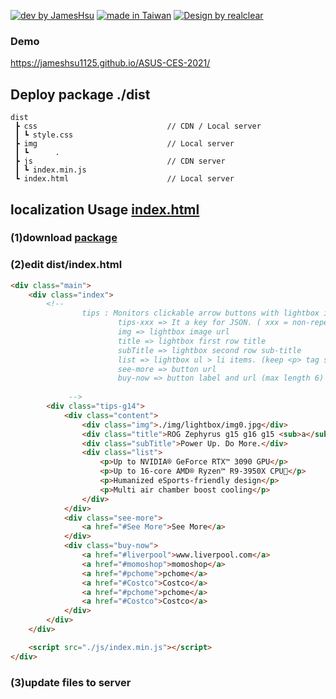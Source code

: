 [![dev by JamesHsu](https://img.shields.io/badge/Dev%20by-Jameshsu1125-green)](https://github.com/jameshsu1125/) [![made in Taiwan](https://img.shields.io/badge/Made%20in-Taiwan-orange)](https://github.com/jameshsu1125/) [![Design by realclear](https://img.shields.io/badge/Design%20by-瑞采數位科技-yellow)](http://realclear.com.tw/)

### Demo
https://jameshsu1125.github.io/ASUS-CES-2021/

## Deploy package ./dist 

```
dist
 ┣ css                             // CDN / Local server
 ┃ ┗ style.css
 ┣ img                             // Local server
 ┃ ┗      .
 ┣ js                              // CDN server
 ┃ ┗ index.min.js
 ┗ index.html                      // Local server
```

## localization Usage [index.html](https://github.com/jameshsu1125/ASUS-CES-2021/blob/main/dist/index.html)

### (1)download [package](https://github.com/jameshsu1125/ASUS-CES-2021/archive/main.zip)

### (2)edit dist/index.html

```html
<div class="main">
	<div class="index">
		<!-- 
				tips : Monitors clickable arrow buttons with lightbox infomation
						tips-xxx => It a key for JSON. ( xxx = non-repeating key name )
						img => lightbox image url
						title => lightbox first row title
						subTitle => lightbox second row sub-title
						list => lightbox ul > li items. (keep <p> tag stay.)
						see-more => button url
						buy-now => button label and url (max length 6)
					
			 -->
		<div class="tips-g14">
			<div class="content">
				<div class="img">./img/lightbox/img0.jpg</div>
				<div class="title">ROG Zephyrus g15 g16 g15 <sub>a</sub><sup>b</sup></div>
				<div class="subTitle">Power Up. Do More.</div>
				<div class="list">
					<p>Up to NVIDIA® GeForce RTX™ 3090 GPU</p>
					<p>Up to 16-core AMD® Ryzen™ R9-3950X CPU</p>
					<p>Humanized eSports-friendly design</p>
					<p>Multi air chamber boost cooling</p>
				</div>
			</div>
			<div class="see-more">
				<a href="#See More">See More</a>
			</div>
			<div class="buy-now">
				<a href="#liverpool">www.liverpool.com</a>
				<a href="#momoshop">momoshop</a>
				<a href="#pchome">pchome</a>
				<a href="#Costco">Costco</a>
				<a href="#pchome">pchome</a>
				<a href="#Costco">Costco</a>
			</div>
		</div>
	</div>

	<script src="./js/index.min.js"></script>
</div>
```

### (3)update files to server
